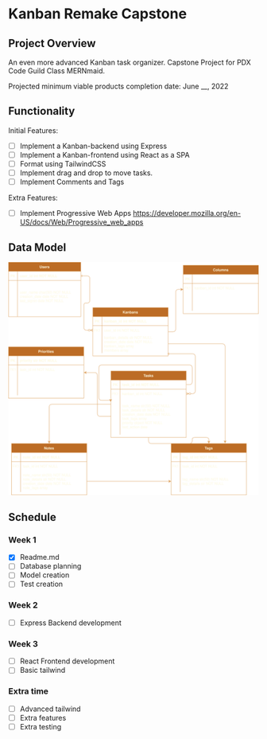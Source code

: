 # Kanban Remake Capstone

## Project Overview

An even more advanced Kanban task organizer. Capstone Project for PDX Code Guild Class MERNmaid.

Projected minimum viable products completion date: June \_\_, 2022

## Functionality

Initial Features:

- [ ] Implement a Kanban-backend using Express
- [ ] Implement a Kanban-frontend using React as a SPA
- [ ] Format using TailwindCSS
- [ ] Implement drag and drop to move tasks.
- [ ] Implement Comments and Tags

Extra Features:

- [ ] Implement Progressive Web Apps <https://developer.mozilla.org/en-US/docs/Web/Progressive_web_apps>

## Data Model

![Data Model](./Kanban%20Capstone%20Diagram.drawio.svg)

## Schedule

### Week 1

- [x] Readme.md
- [ ] Database planning
- [ ] Model creation
- [ ] Test creation

### Week 2

- [ ] Express Backend development

### Week 3

- [ ] React Frontend development
- [ ] Basic tailwind

### Extra time

- [ ] Advanced tailwind
- [ ] Extra features
- [ ] Extra testing

